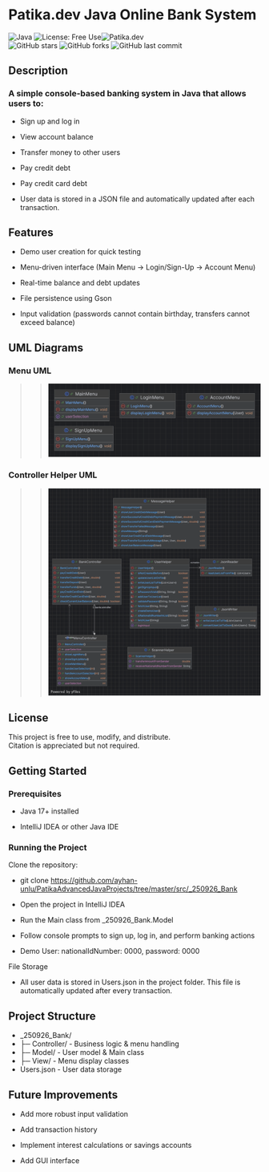 # Patika.dev Java Online Bank System

![Java](https://img.shields.io/badge/Java-17%2B-orange)
![License: Free Use](https://img.shields.io/badge/License-Free--Use-green)![Patika.dev](https://img.shields.io/badge/Patika.dev-Project-blue)  
![GitHub stars](https://img.shields.io/github/stars/ayhan-unlu/PatikaAdvancedJavaProjects?style=social)
![GitHub forks](https://img.shields.io/github/forks/ayhan-unlu/PatikaAdvancedJavaProjects?style=social)
![GitHub last commit](https://img.shields.io/github/last-commit/ayhan-unlu/PatikaAdvancedJavaProjects)

## Description

### A simple console-based banking system in Java that allows users to:

- Sign up and log in

- View account balance

- Transfer money to other users

- Pay credit debt

- Pay credit card debt

- User data is stored in a JSON file and automatically updated after each transaction.

## Features

- Demo user creation for quick testing

- Menu-driven interface (Main Menu → Login/Sign-Up → Account Menu)

- Real-time balance and debt updates

- File persistence using Gson

- Input validation (passwords cannot contain birthday, transfers cannot exceed balance)


## UML Diagrams
### Menu UML

>>![img.png](MenuUml.png)

### Controller Helper UML

>>![ControllerHelperUml.png](ControllerHelperUml.png)
## License

This project is free to use, modify, and distribute.  
Citation is appreciated but not required.


## Getting Started
### Prerequisites

- Java 17+ installed

- IntelliJ IDEA or other Java IDE

### Running the Project

Clone the repository:

- git clone <https://github.com/ayhan-unlu/PatikaAdvancedJavaProjects/tree/master/src/_250926_Bank>


- Open the project in IntelliJ IDEA

- Run the Main class from _250926_Bank.Model

- Follow console prompts to sign up, log in, and perform banking actions

- Demo User: nationalIdNumber: 0000, password: 0000

File Storage

- All user data is stored in Users.json in the project folder. This file is automatically updated after every transaction.

## Project Structure
- _250926_Bank/
- ├─ Controller/      - Business logic & menu handling
- ├─ Model/           - User model & Main class
- ├─ View/            - Menu display classes
- Users.json          - User data storage

## Future Improvements

- Add more robust input validation

- Add transaction history

- Implement interest calculations or savings accounts

- Add GUI interface